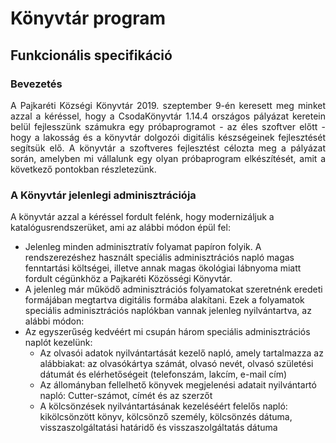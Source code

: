 # Könyvtár program
## Funkcionális specifikáció

### Bevezetés
<p align="justify">A Pajkaréti Községi Könyvtár 2019. szeptember 9-én keresett meg minket azzal a kéréssel, hogy a CsodaKönyvtár 1.14.4 országos pályázat keretein belül fejlesszünk számukra egy próbaprogramot - az éles szoftver előtt - hogy a lakosság és a könyvtár dolgozói digitális készségeinek fejlesztését segítsük elő. A könyvtár a szoftveres fejlesztést célozta meg a pályázat során, amelyben mi vállalunk egy olyan próbaprogram elkészítését, amit a következő pontokban részletezünk.</p>

### A Könyvtár jelenlegi adminisztrációja
A könyvtár azzal a kéréssel fordult felénk, hogy modernizáljuk a katalógusrendszerüket, ami az alábbi módon épül fel:
* Jelenleg minden adminisztratív folyamat papíron folyik. A rendszerezéshez használt speciális adminisztrációs napló magas fenntartási költségei, illetve annak magas ökológiai lábnyoma miatt fordult cégünkhöz a Pajkaréti Közösségi Könyvtár.
* A jelenleg már működő adminisztrációs folyamatokat szeretnénk eredeti formájában megtartva digitális formába alakítani. Ezek a folyamatok speciális adminisztrációs naplókban vannak jelenleg nyilvántartva, az alábbi módon:
* Az egyszerűség kedvéért mi csupán három speciális adminisztrációs naplót kezelünk:
    * Az olvasói adatok nyilvántartását kezelő napló, amely tartalmazza az alábbiakat: az olvasókártya számát, olvasó nevét, olvasó születési dátumát és elérhetőségeit (telefonszám, lakcím, e-mail cím)
    * Az állományban fellelhető könyvek megjelenési adatait nyilvántartó napló: Cutter-számot, címét és az szerzőt
    * A kölcsönzések nyilvántartásának kezeléséért felelős napló: kikölcsönzött könyv, kölcsönző személy, kölcsönzés dátuma, visszaszolgáltatási határidő és visszaszolgáltatás dátuma